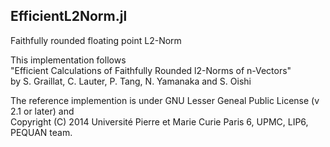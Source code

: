 ## EfficientL2Norm.jl
Faithfully rounded floating point L2-Norm

This implementation follows   
"Efficient Calculations of Faithfully Rounded l2-Norms of n-Vectors"  
by S. Graillat, C. Lauter, P. Tang, N. Yamanaka and S. Oishi

The reference implemention is under GNU Lesser Geneal Public License (v 2.1 or later) and  
Copyright (C) 2014 Université Pierre et Marie Curie Paris 6, UPMC, LIP6, PEQUAN team.


